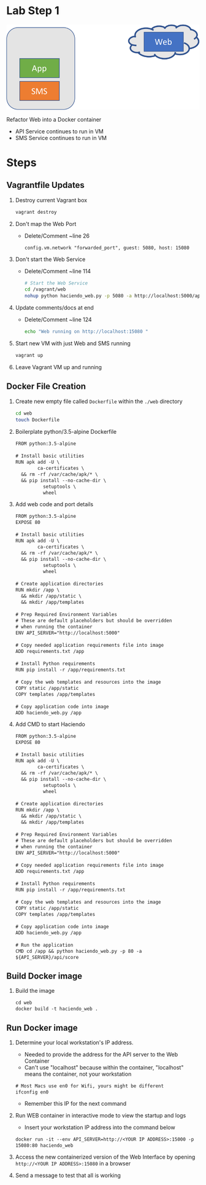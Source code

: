 # Lab Step 1

![Lab 1][3]

[3]: refactor1.png "Move Web layer to Docker"

Refactor Web into a Docker container

* API Service continues to run in VM
* SMS Service continues to run in VM

# Steps 

## Vagrantfile Updates 

1. Destroy current Vagrant box 

    ```bash
    vagrant destroy
    ```

1. Don't map the Web Port
    * Delete/Comment ~line 26
    
        ```
        config.vm.network "forwarded_port", guest: 5080, host: 15080
        ```

1. Don't start the Web Service
    * Delete/Comment ~line 114
        
        ```bash
        # Start the Web Service
        cd /vagrant/web
        nohup python haciendo_web.py -p 5080 -a http://localhost:5000/api/score > web_log.log 2>&1 &        
        ```
        
1. Update comments/docs at end
    * Delete/Comment ~line 124
    
        ```bash
        echo "Web running on http://localhost:15080 "
        ```

1. Start new VM with just Web and SMS running
        
    ```bash
    vagrant up 
    ```            
        
1. Leave Vagrant VM up and running
         
## Docker File Creation 

1. Create new empty file called `Dockerfile` within the `./web` directory 

    ```bash
    cd web
    touch Dockerfile
    ```

1. Boilerplate python/3.5-alpine Dockerfile 

    ```
    FROM python:3.5-alpine
    
    # Install basic utilities
    RUN apk add -U \
            ca-certificates \
      && rm -rf /var/cache/apk/* \
      && pip install --no-cache-dir \
              setuptools \
              wheel    
    ```
    
1. Add web code and port details
  
    ```
    FROM python:3.5-alpine
    EXPOSE 80
    
    # Install basic utilities
    RUN apk add -U \
            ca-certificates \
      && rm -rf /var/cache/apk/* \
      && pip install --no-cache-dir \
              setuptools \
              wheel
    
    # Create application directories
    RUN mkdir /app \
      && mkdir /app/static \
      && mkdir /app/templates
    
    # Prep Required Environment Variables
    # These are default placeholders but should be overridden
    # when running the container
    ENV API_SERVER="http://localhost:5000"
    
    # Copy needed application requirements file into image
    ADD requirements.txt /app
    
    # Install Python requirements
    RUN pip install -r /app/requirements.txt
    
    # Copy the web templates and resources into the image
    COPY static /app/static
    COPY templates /app/templates
    
    # Copy application code into image
    ADD haciendo_web.py /app     
    ```
    
1. Add CMD to start Haciendo

    ```
    FROM python:3.5-alpine
    EXPOSE 80
    
    # Install basic utilities
    RUN apk add -U \
            ca-certificates \
      && rm -rf /var/cache/apk/* \
      && pip install --no-cache-dir \
              setuptools \
              wheel
    
    # Create application directories
    RUN mkdir /app \
      && mkdir /app/static \
      && mkdir /app/templates
    
    # Prep Required Environment Variables
    # These are default placeholders but should be overridden
    # when running the container
    ENV API_SERVER="http://localhost:5000"
    
    # Copy needed application requirements file into image
    ADD requirements.txt /app
    
    # Install Python requirements
    RUN pip install -r /app/requirements.txt
    
    # Copy the web templates and resources into the image
    COPY static /app/static
    COPY templates /app/templates
    
    # Copy application code into image
    ADD haciendo_web.py /app
    
    # Run the application
    CMD cd /app && python haciendo_web.py -p 80 -a ${API_SERVER}/api/score    
    ```        

## Build Docker image

1. Build the image

    ```
    cd web
    docker build -t haciendo_web . 
    ```

## Run Docker image

1. Determine your local workstation's IP address.  
    * Needed to provide the address for the API server to the Web Container
    * Can't use "localhost" because within the container, "localhost" means the container, not your workstation
    
    ```
    # Most Macs use en0 for Wifi, yours might be different
    ifconfig en0
    ```
    
    * Remember this IP for the next command
    
1. Run WEB container in interactive mode to view the startup and logs
    * Insert your workstation IP address into the command below

    ```
    docker run -it --env API_SERVER=http://<YOUR IP ADDRESS>:15000 -p 15080:80 haciendo_web 
    ```
    
1. Access the new containerized version of the Web Interface by opening `http://<YOUR IP ADDRESS>:15080` in a browser

1. Send a message to test that all is working

